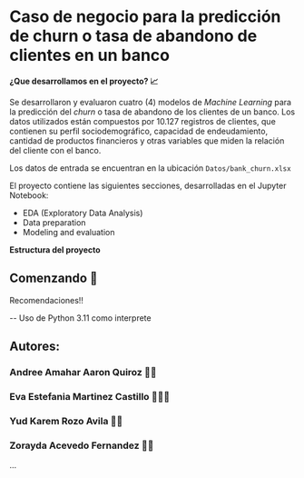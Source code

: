 # Caso de negocio para la predicción de churn o tasa de abandono de clientes en un banco

**¿Que desarrollamos en el proyecto? 📈**

Se desarrollaron y evaluaron cuatro (4) modelos de *Machine Learning* para la predicción del *churn* o tasa de abandono 
de los clientes de un banco. Los datos utilizados están compuestos por 10.127 registros de clientes, que contienen su perfil
sociodemográfico, capacidad de endeudamiento, cantidad de productos financieros y otras variables
que miden la relación del cliente con el banco.

Los datos de entrada se encuentran en la ubicación `Datos/bank_churn.xlsx`

El proyecto contiene las siguientes secciones, desarrolladas en el Jupyter Notebook:

* EDA (Exploratory Data Analysis)
* Data preparation
* Modeling and evaluation


**Estructura del proyecto**


## Comenzando 🚀

Recomendaciones!!

-- Uso de Python 3.11 como interprete

## Autores:
  ### Andree Amahar Aaron Quiroz ‍🧞‍♂️
  ### Eva Estefania Martinez Castillo 🧜🏼‍♀️
  ### Yud Karem Rozo Avila  🦹‍♀️
  ### Zorayda Acevedo Fernandez 🧛‍♀️
…